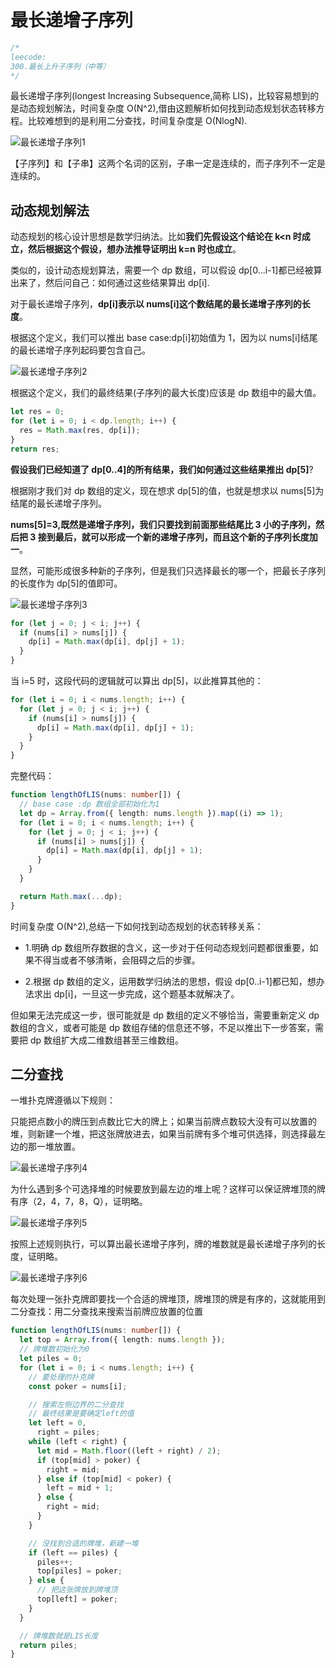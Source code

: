 # 最长递增子序列

```typescript
/*
leecode:
300.最长上升子序列（中等）
*/
```

最长递增子序列(longest Increasing Subsequence,简称 LIS)，比较容易想到的是动态规划解法，时间复杂度 O(N^2),借由这题解析如何找到动态规划状态转移方程。比较难想到的是利用二分查找，时间复杂度是 O(NlogN).

![最长递增子序列1](../../../../resource/blogs/images/algorithm/最长递增子序列1.png)

【子序列】和【子串】这两个名词的区别，子串一定是连续的，而子序列不一定是连续的。

## 动态规划解法

动态规划的核心设计思想是数学归纳法。比如**我们先假设这个结论在 k<n 时成立，然后根据这个假设，想办法推导证明出 k=n 时也成立**。

类似的，设计动态规划算法，需要一个 dp 数组，可以假设 dp[0...i-1]都已经被算出来了，然后问自己：如何通过这些结果算出 dp[i].

对于最长递增子序列，**dp[i]表示以 nums[i]这个数结尾的最长递增子序列的长度**。

根据这个定义，我们可以推出 base case:dp[i]初始值为 1，因为以 nums[i]结尾的最长递增子序列起码要包含自己。

![最长递增子序列2](../../../../resource/blogs/images/algorithm/最长递增子序列2.gif)

根据这个定义，我们的最终结果(子序列的最大长度)应该是 dp 数组中的最大值。

```typescript
let res = 0;
for (let i = 0; i < dp.length; i++) {
  res = Math.max(res, dp[i]);
}
return res;
```

**假设我们已经知道了 dp[0..4]的所有结果，我们如何通过这些结果推出 dp[5]**?

根据刚才我们对 dp 数组的定义，现在想求 dp[5]的值，也就是想求以 nums[5]为结尾的最长递增子序列。

**nums[5]=3,既然是递增子序列，我们只要找到前面那些结尾比 3 小的子序列，然后把 3 接到最后，就可以形成一个新的递增子序列，而且这个新的子序列长度加一**。

显然，可能形成很多种新的子序列，但是我们只选择最长的哪一个，把最长子序列的长度作为 dp[5]的值即可。

![最长递增子序列3](../../../../resource/blogs/images/algorithm/最长递增子序列3.gif)

```typescript
for (let j = 0; j < i; j++) {
  if (nums[i] > nums[j]) {
    dp[i] = Math.max(dp[i], dp[j] + 1);
  }
}
```

当 i=5 时，这段代码的逻辑就可以算出 dp[5]，以此推算其他的：

```typescript
for (let i = 0; i < nums.length; i++) {
  for (let j = 0; j < i; j++) {
    if (nums[i] > nums[j]) {
      dp[i] = Math.max(dp[i], dp[j] + 1);
    }
  }
}
```

完整代码：

```typescript
function lengthOfLIS(nums: number[]) {
  // base case :dp 数组全部初始化为1
  let dp = Array.from({ length: nums.length }).map((i) => 1);
  for (let i = 0; i < nums.length; i++) {
    for (let j = 0; j < i; j++) {
      if (nums[i] > nums[j]) {
        dp[i] = Math.max(dp[i], dp[j] + 1);
      }
    }
  }

  return Math.max(...dp);
}
```

时间复杂度 O(N^2),总结一下如何找到动态规划的状态转移关系：

- 1.明确 dp 数组所存数据的含义，这一步对于任何动态规划问题都很重要，如果不得当或者不够清晰，会阻碍之后的步骤。

- 2.根据 dp 数组的定义，运用数学归纳法的思想，假设 dp[0..i-1]都已知，想办法求出 dp[i]，一旦这一步完成，这个题基本就解决了。

但如果无法完成这一步，很可能就是 dp 数组的定义不够恰当，需要重新定义 dp 数组的含义，或者可能是 dp 数组存储的信息还不够，不足以推出下一步答案，需要把 dp 数组扩大成二维数组甚至三维数组。

## 二分查找

一堆扑克牌遵循以下规则：

只能把点数小的牌压到点数比它大的牌上；如果当前牌点数较大没有可以放置的堆，则新建一个堆，把这张牌放进去，如果当前牌有多个堆可供选择，则选择最左边的那一堆放置。

![最长递增子序列4](../../../../resource/blogs/images/algorithm/最长递增子序列4.jpeg)

为什么遇到多个可选择堆的时候要放到最左边的堆上呢？这样可以保证牌堆顶的牌有序（2，4，7，8，Q），证明略。

![最长递增子序列5](../../../../resource/blogs/images/algorithm/最长递增子序列5.jpeg)

按照上述规则执行，可以算出最长递增子序列，牌的堆数就是最长递增子序列的长度，证明略。

![最长递增子序列6](../../../../resource/blogs/images/algorithm/最长递增子序列6.jpeg)

每次处理一张扑克牌即要找一个合适的牌堆顶，牌堆顶的牌是有序的，这就能用到二分查找：用二分查找来搜索当前牌应放置的位置

```typescript
function lengthOfLIS(nums: number[]) {
  let top = Array.from({ length: nums.length });
  // 牌堆数初始化为0
  let piles = 0;
  for (let i = 0; i < nums.length; i++) {
    // 要处理的扑克牌
    const poker = nums[i];

    // 搜索左侧边界的二分查找
    // 最终结果是要确定left的值
    let left = 0,
      right = piles;
    while (left < right) {
      let mid = Math.floor((left + right) / 2);
      if (top[mid] > poker) {
        right = mid;
      } else if (top[mid] < poker) {
        left = mid + 1;
      } else {
        right = mid;
      }
    }

    // 没找到合适的牌堆，新建一堆
    if (left == piles) {
      piles++;
      top[piles] = poker;
    } else {
      // 把这张牌放到牌堆顶
      top[left] = poker;
    }
  }

  // 牌堆数就是LIS长度
  return piles;
}
```
